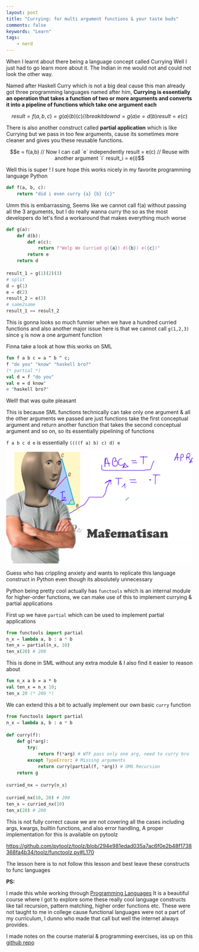 ```yaml
---
layout: post
title: "Currying: for multi argument functions & your taste buds"
comments: false
keywords: "Learn"
tags:
    - nerd
---
```



When I learnt about there being a language concept called Currying Well I just had to go learn more about it. The Indian in me would not and could not look the other way.

Named after Haskell Curry which is not a big deal cause this man already got three programming languages named after him, **Currying is essentially an operation that takes a function of two or more arguments and converts it into a pipeline of functions which take one argument each**
 
```math
result = f(a,b,c) = g(a)(b)(c)
// break it down
d = g(a)
e = d(b)
result = e(c)
```

There is also another construct called **partial application** which is like Currying but we pass in too few arguments, cause its sometimes more cleaner and gives you these reusable functions.

```math
e = f(a,b)
// Now I can call `e` independently
result = e(c)
// Reuse with another argument `i`
result_i = e(i)
```

Well this is super ! I sure hope this works nicely in my favorite programming language Python


```python
def f(a, b, c):
    return "did i even curry {a} {b} {c}"
```

Umm this is embarrassing, Seems like we cannot call f(a) without passing all the 3 arguments, but I do really wanna curry tho so as the most developers do let's find a workaround that makes everything much worse

```python
def g(a):
    def d(b):
        def e(c):
            return f"Welp We Curried g({a}) d({b}) e({c})"
        return e
    return d

result_1 = g(1)(2)(3)
# split
d = g(1)
e = d(2)
result_2 = e(3)
# same2same
result_1 == result_2
```

This is gonna looks so much funnier when we have a hundred curried functions and also another major issue here is that we cannot call `g(1,2,3)` since `g` is now a one argument function

Finna take a look at how this works on SML

```sml
fun f a b c = a ^ b ^ c;
f "do you" "know" "haskell bro?"
(* partial *)
val d = f "do you"
val e = d know"
e "haskell bro?"
```

Well! that was quite pleasant

This is because SML functions technically can take only one argument & all the other arguments we passed are just functions take the first conceptual argument and return another function that takes the second conceptual argument and so on, so its essentially pipelining of functions

`f a b c d e` is essentially `((((f a) b) c) d) e`

![Mafs](/img/in-post/mafs.png)

Guess who has crippling anxiety and wants to replicate this language construct in Python even though its absolutely unnecessary

Python being pretty cool actually has `functools` which is an internal module for higher-order functions, we can make use of this to implement currying & partial applications

First up we have `partial` which can be used to implement partial applications

```python
from functools import partial
n_x = lambda a, b : a * b
ten_x = partial(n_x, 10)
ten_x(20) # 200
```

This is done in SML without any extra module & I also find it easier to reason about

```sml
fun n_x a b = a * b
val ten_x = n_x 10;
ten_x 20 (* 200 *)
```

We can extend this a bit to actually implement our own basic `curry` function

```python
from functools import partial
n_x = lambda a, b : a * b

def curry(f):
    def g(*arg):
        try:
            return f(*arg) # WTF pass only one arg, need to curry bro
        except TypeError: # Missing arguments
            return curry(partial(f, *arg)) # OMG Recursion
    return g

curried_nx = curry(n_x)

curried_nx(10, 20) # 200
ten_x = curried_nx(10)
ten_x(20) # 200
```

This is not fully correct cause we are not covering all the cases including args, kwargs, builtin functions, and also error handling, A proper implementation for this is available on pytoolz

<https://github.com/pytoolz/toolz/blob/294e981edad035a7ac6f0e2b48f1738368fa4b34/toolz/functoolz.py#L170>

The lesson here is to not follow this lesson and best leave these constructs to func languages

**PS:**

I made this while working through [Programming Languages](https://www.coursera.org/learn/programming-languages) It is a beautiful course where I got to explore some these really cool language constructs like tail recursion, pattern matching, higher order functions etc. These were not taught to me in college cause functional languages were not a part of my curriculum, I dunno who made that call but well the internet always provides.

I made notes on the course material & programming exercises, iss up on this [github repo](https://github.com/Sangarshanan/programming-languages)
